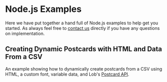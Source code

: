 # Node.js Examples

Here we have put together a hand full of Node.js examples to help get you started. As always feel free to [contact us](https://lob.com/support) directly if you have any questions on implementation.

## Creating Dynamic Postcards with HTML and Data From a CSV

An example showing how to dynamically create postcards from a CSV using HTML, a custom font, variable data, and Lob's [Postcard API](https://lob.com/services/postcards).

